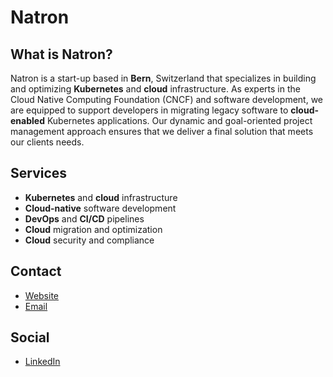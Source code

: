 # Natron

## What is Natron?

Natron is a start-up based in **Bern**, Switzerland that specializes in building and optimizing **Kubernetes** and **cloud** infrastructure. As experts in the Cloud Native Computing Foundation (CNCF) and software development, we are equipped to support developers in migrating legacy software to **cloud-enabled** Kubernetes applications. Our dynamic and goal-oriented project management approach ensures that we deliver a final solution that meets our clients needs.

## Services

-   **Kubernetes** and **cloud** infrastructure
-   **Cloud-native** software development
-   **DevOps** and **CI/CD** pipelines
-   **Cloud** migration and optimization
-   **Cloud** security and compliance


## Contact

-   [Website](https://natron.io/)
-   [Email](mailto:info@natron.io)

## Social
-   [LinkedIn](https://www.linkedin.com/company/86592575)